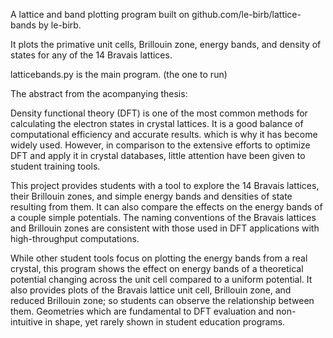A lattice and band plotting program built on github.com/le-birb/lattice-bands by le-birb.

It plots the primative unit cells, Brillouin zone, energy bands, and density of states for any of the 14 Bravais lattices.

latticebands.py is the main program. (the one to run)




The abstract from the acompanying thesis:

Density functional theory (DFT) is one of the most common methods for calculating the electron states in crystal lattices. It is a good balance of 
computational efficiency and accurate results.  which is why it has become widely used. However, in comparison to the extensive efforts to optimize 
DFT and apply it in crystal databases, little attention have been given to student training tools.

This project provides students with a tool to explore the 14 Bravais lattices, their Brillouin zones, and simple energy bands and densities of state 
resulting from them. It can also compare the effects on the energy bands of a couple simple potentials. The naming conventions of the Bravais lattices 
and Brillouin zones are consistent with those used in DFT applications with high-throughput computations.

While other student tools focus on plotting the energy bands from a real crystal, this program shows the effect on energy bands of a theoretical 
potential changing across the unit cell compared to a uniform potential. It also provides plots of the Bravais lattice unit cell, Brillouin zone, 
and reduced Brillouin zone; so students can observe the relationship between them. Geometries which are fundamental to DFT evaluation and non-intuitive 
in shape, yet rarely shown in student education programs.
